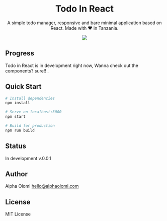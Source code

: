 <h1 align="center">Todo In React</h1>
<p align="center">A simple todo manager, responsive and bare minimal application based on React. Made with ❤️ in Tanzania.</p>


<p align="center">
  <a href="#"><img src="https://img.shields.io/badge/Maintained%3F-yes-green.svg"></a>
</p>

## Progress

Todo in React is in development right now, Wanna check out the components? sure!! .

## Quick Start

```bash
# Install dependencies
npm install

# Serve on localhost:3000
npm start

# Build for production
npm run build
```

## Status

In development v.0.0.1


## Author

Alpha Olomi [hello@alphaolomi.com](mailto:hello@alphaolomi.com)

## License
MIT License

